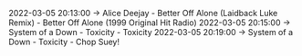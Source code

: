 2022-03-05 20:13:00 -> Alice Deejay - Better Off Alone (Laidback Luke Remix) - Better Off Alone (1999 Original Hit Radio)
2022-03-05 20:15:00 -> System of a Down - Toxicity - Toxicity
2022-03-05 20:19:00 -> System of a Down - Toxicity - Chop Suey!
